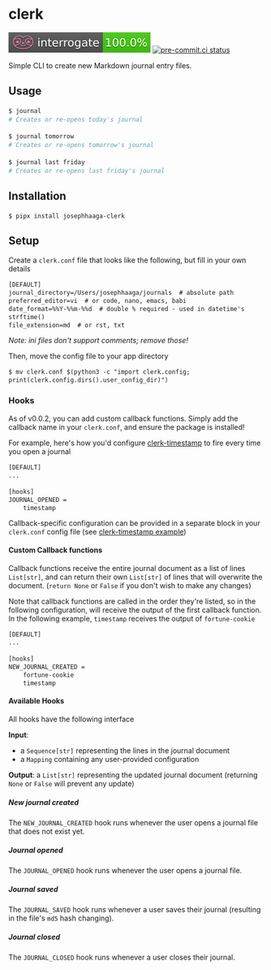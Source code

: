 # clerk

![Interrogate docstring coverage](./docs/_static/interrogate-badge.svg)
[![pre-commit.ci status](https://results.pre-commit.ci/badge/github/josephhaaga/clerk/main.svg)](https://results.pre-commit.ci/latest/github/josephhaaga/clerk/main)

Simple CLI to create new Markdown journal entry files.

## Usage
```bash
$ journal
# Creates or re-opens today's journal

$ journal tomorrow
# Creates or re-opens tomorrow's journal

$ journal last friday
# Creates or re-opens last friday's journal
```

## Installation

```
$ pipx install josephhaaga-clerk
```

## Setup

Create a `clerk.conf` file that looks like the following, but fill in your own details

```
[DEFAULT]
journal_directory=/Users/josephhaaga/journals  # absolute path
preferred_editor=vi  # or code, nano, emacs, babi
date_format=%%Y-%%m-%%d  # double % required - used in datetime's strftime()
file_extension=md  # or rst, txt
```

*Note: ini files don't support comments; remove those!*

Then, move the config file to your app directory

```
$ mv clerk.conf $(python3 -c "import clerk.config; print(clerk.config.dirs().user_config_dir)")
```



### Hooks

As of v0.0.2, you can add custom callback functions. Simply add the callback name in your `clerk.conf`, and ensure the package is installed!

For example, here's how you'd configure [clerk-timestamp](https://github.com/josephhaaga/clerk-timestamp) to fire every time you open a journal

```
[DEFAULT]
...

[hooks]
JOURNAL_OPENED =
    timestamp
```

Callback-specific configuration can be provided in a separate block in your `clerk.conf` config file (see [clerk-timestamp example](https://github.com/josephhaaga/clerk-timestamp#configuration))

#### Custom Callback functions

Callback functions receive the entire journal document as a list of lines `List[str]`, and can return their own `List[str]` of lines that will overwrite the document. (`return None` or `False` if you don't wish to make any changes)

Note that callback functions are called in the order they're listed, so in the following configuration, will receive the output of the first callback function. In the following example, `timestamp` receives the output of `fortune-cookie`

```
[DEFAULT]
...

[hooks]
NEW_JOURNAL_CREATED =
    fortune-cookie
    timestamp
```


#### Available Hooks

All hooks have the following interface

**Input**:
* a `Sequence[str]` representing the lines in the journal document
* a `Mapping` containing any user-provided configuration

**Output**: a `List[str]` representing the updated journal document (returning `None` or `False` will prevent any update)


##### New journal created

The `NEW_JOURNAL_CREATED` hook runs whenever the user opens a journal file that does not exist yet.

##### Journal opened

The `JOURNAL_OPENED` hook runs whenever the user opens a journal file.

##### Journal saved

The `JOURNAL_SAVED` hook runs whenever a user saves their journal (resulting in the file's `md5` hash changing).

##### Journal closed

The `JOURNAL_CLOSED` hook runs whenever a user closes their journal.
